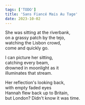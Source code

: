 ```yaml
---
tags: ['TODO']
title: 'Sans Fiancé Mais Au Tage'
date: 2023-10-02
---
```


She was sitting at the riverbank,  
on a grassy patch by the tejo,  
watching the Lisbon crowd,  
come and quickly go.

I can picture her sitting,  
catching every beam,  
drowned in moonlight as it  
illuminates that stream.

Her reflection's looking back,  
with empty faded eyes  
Hannah flew back up to Britain,  
but London? Didn't know it was time.
